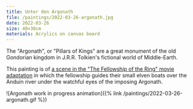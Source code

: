 ```yaml
---
title: Unter den Argonath
file: /paintings/2022-03-26-argonath.jpg
date: 2022-03-26
size: 40×30cm
materials: Acrylics on canvas board
---
```


The "Argonath", or "Pillars of Kings" are a great monument of the old Gondorian kingdom in J.R.R. Tolkien's fictional world of Middle-Earth.

This painting is of [a scene in the "The Fellowship of the Ring" movie adaptation](https://static.wikia.nocookie.net/lotr/images/7/79/Argonath.png/revision/latest/scale-to-width-down/1000?cb=20210114222756) in which the fellowship guides their small elven boats over the Anduin river under the watchful eyes of the imposing Argonath.

![Argonath work in progress animation]({% link /paintings/2022-03-26-argonath.gif %})

